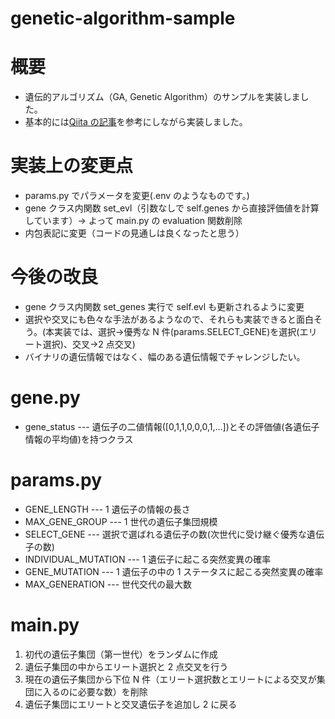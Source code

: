 # genetic-algorithm-sample

# 概要

- 遺伝的アルゴリズム（GA, Genetic Algorithm）のサンプルを実装しました。
- 基本的には[Qiita の記事](https://qiita.com/Azunyan1111/items/975c67129d99de33dc21)を参考にしながら実装しました。

# 実装上の変更点

- params.py でパラメータを変更(.env のようなものです。)
- gene クラス内関数 set_evl（引数なしで self.genes から直接評価値を計算しています）-> よって main.py の evaluation 関数削除
- 内包表記に変更（コードの見通しは良くなったと思う）

# 今後の改良

- gene クラス内関数 set_genes 実行で self.evl も更新されるように変更
- 選択や交叉にも色々な手法があるようなので、それらも実装できると面白そう。(本実装では、選択->優秀な N 件(params.SELECT_GENE)を選択(エリート選択)、交叉->2 点交叉)
- バイナリの遺伝情報ではなく、幅のある遺伝情報でチャレンジしたい。

# gene.py

- gene_status --- 遺伝子の二値情報(\[0,1,1,0,0,0,1,...\])とその評価値(各遺伝子情報の平均値)を持つクラス

# params.py

- GENE_LENGTH --- 1 遺伝子の情報の長さ
- MAX_GENE_GROUP --- 1 世代の遺伝子集団規模
- SELECT_GENE --- 選択で選ばれる遺伝子の数(次世代に受け継ぐ優秀な遺伝子の数)
- INDIVIDUAL_MUTATION --- 1 遺伝子に起こる突然変異の確率
- GENE_MUTATION --- 1 遺伝子の中の 1 ステータスに起こる突然変異の確率
- MAX_GENERATION --- 世代交代の最大数

# main.py

1. 初代の遺伝子集団（第一世代）をランダムに作成
2. 遺伝子集団の中からエリート選択と 2 点交叉を行う
3. 現在の遺伝子集団から下位 N 件（エリート選択数とエリートによる交叉が集団に入るのに必要な数）を削除
4. 遺伝子集団にエリートと交叉遺伝子を追加し 2 に戻る

